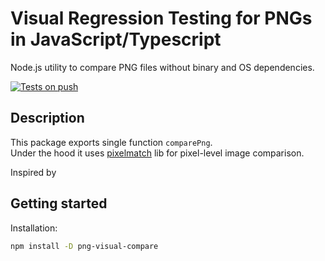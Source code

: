 # Visual Regression Testing for PNGs in JavaScript/Typescript

Node.js utility to compare PNG files without binary and OS dependencies.  

[![Tests on push](https://github.com/dichovsky/png-visual-compare/actions/workflows/main.yml/badge.svg?branch=main)](https://github.com/dichovsky/png-visual-compare/actions/workflows/main.yml)

## Description

This package exports single function `comparePng`.  
Under the hood it uses [pixelmatch](https://github.com/mapbox/pixelmatch/blob/master/README.md) lib for pixel-level image comparison.

Inspired by 

## Getting started

Installation:

```sh
npm install -D png-visual-compare
```